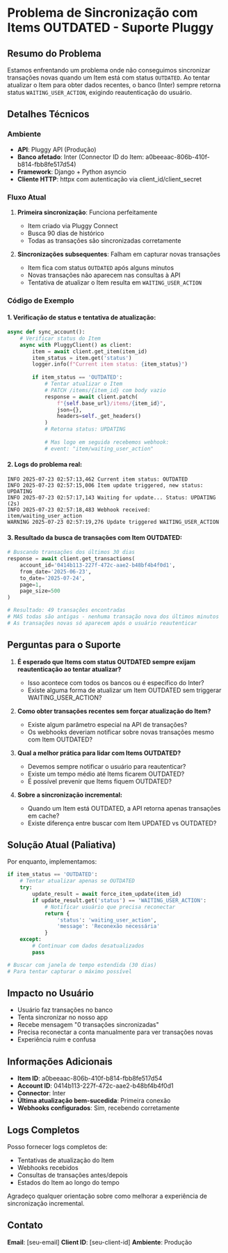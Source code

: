 # Problema de Sincronização com Items OUTDATED - Suporte Pluggy

## Resumo do Problema

Estamos enfrentando um problema onde não conseguimos sincronizar transações novas quando um Item está com status `OUTDATED`. Ao tentar atualizar o Item para obter dados recentes, o banco (Inter) sempre retorna status `WAITING_USER_ACTION`, exigindo reautenticação do usuário.

## Detalhes Técnicos

### Ambiente
- **API**: Pluggy API (Produção)
- **Banco afetado**: Inter (Connector ID do Item: a0beeaac-806b-410f-b814-fbb8fe517d54)
- **Framework**: Django + Python asyncio
- **Cliente HTTP**: httpx com autenticação via client_id/client_secret

### Fluxo Atual

1. **Primeira sincronização**: Funciona perfeitamente
   - Item criado via Pluggy Connect
   - Busca 90 dias de histórico
   - Todas as transações são sincronizadas corretamente

2. **Sincronizações subsequentes**: Falham em capturar novas transações
   - Item fica com status `OUTDATED` após alguns minutos
   - Novas transações não aparecem nas consultas à API
   - Tentativa de atualizar o Item resulta em `WAITING_USER_ACTION`

### Código de Exemplo

#### 1. Verificação de status e tentativa de atualização:

```python
async def sync_account():
    # Verificar status do Item
    async with PluggyClient() as client:
        item = await client.get_item(item_id)
        item_status = item.get('status')
        logger.info(f"Current item status: {item_status}")
        
        if item_status == 'OUTDATED':
            # Tentar atualizar o Item
            # PATCH /items/{item_id} com body vazio
            response = await client.patch(
                f"{self.base_url}/items/{item_id}",
                json={},
                headers=self._get_headers()
            )
            # Retorna status: UPDATING
            
            # Mas logo em seguida recebemos webhook:
            # event: "item/waiting_user_action"
```

#### 2. Logs do problema real:

```
INFO 2025-07-23 02:57:13,462 Current item status: OUTDATED
INFO 2025-07-23 02:57:15,006 Item update triggered, new status: UPDATING
INFO 2025-07-23 02:57:17,143 Waiting for update... Status: UPDATING (2s)
INFO 2025-07-23 02:57:18,483 Webhook received: item/waiting_user_action
WARNING 2025-07-23 02:57:19,276 Update triggered WAITING_USER_ACTION
```

#### 3. Resultado da busca de transações com Item OUTDATED:

```python
# Buscando transações dos últimos 30 dias
response = await client.get_transactions(
    account_id='0414b113-227f-472c-aae2-b48bf4b4f0d1',
    from_date='2025-06-23',
    to_date='2025-07-24',
    page=1,
    page_size=500
)

# Resultado: 49 transações encontradas
# MAS todas são antigas - nenhuma transação nova dos últimos minutos
# As transações novas só aparecem após o usuário reautenticar
```

## Perguntas para o Suporte

1. **É esperado que Items com status OUTDATED sempre exijam reautenticação ao tentar atualizar?**
   - Isso acontece com todos os bancos ou é específico do Inter?
   - Existe alguma forma de atualizar um Item OUTDATED sem triggerar WAITING_USER_ACTION?

2. **Como obter transações recentes sem forçar atualização do Item?**
   - Existe algum parâmetro especial na API de transações?
   - Os webhooks deveriam notificar sobre novas transações mesmo com Item OUTDATED?

3. **Qual a melhor prática para lidar com Items OUTDATED?**
   - Devemos sempre notificar o usuário para reautenticar?
   - Existe um tempo médio até Items ficarem OUTDATED?
   - É possível prevenir que Items fiquem OUTDATED?

4. **Sobre a sincronização incremental:**
   - Quando um Item está OUTDATED, a API retorna apenas transações em cache?
   - Existe diferença entre buscar com Item UPDATED vs OUTDATED?

## Solução Atual (Paliativa)

Por enquanto, implementamos:

```python
if item_status == 'OUTDATED':
    # Tentar atualizar apenas se OUTDATED
    try:
        update_result = await force_item_update(item_id)
        if update_result.get('status') == 'WAITING_USER_ACTION':
            # Notificar usuário que precisa reconectar
            return {
                'status': 'waiting_user_action',
                'message': 'Reconexão necessária'
            }
    except:
        # Continuar com dados desatualizados
        pass

# Buscar com janela de tempo estendida (30 dias)
# Para tentar capturar o máximo possível
```

## Impacto no Usuário

- Usuário faz transações no banco
- Tenta sincronizar no nosso app
- Recebe mensagem "0 transações sincronizadas"
- Precisa reconectar a conta manualmente para ver transações novas
- Experiência ruim e confusa

## Informações Adicionais

- **Item ID**: a0beeaac-806b-410f-b814-fbb8fe517d54
- **Account ID**: 0414b113-227f-472c-aae2-b48bf4b4f0d1
- **Connector**: Inter
- **Última atualização bem-sucedida**: Primeira conexão
- **Webhooks configurados**: Sim, recebendo corretamente

## Logs Completos

Posso fornecer logs completos de:
- Tentativas de atualização do Item
- Webhooks recebidos
- Consultas de transações antes/depois
- Estados do Item ao longo do tempo

Agradeço qualquer orientação sobre como melhorar a experiência de sincronização incremental.

## Contato

**Email**: [seu-email]
**Client ID**: [seu-client-id]
**Ambiente**: Produção